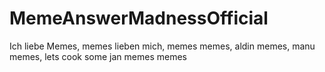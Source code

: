 # MemeAnswerMadnessOfficial
Ich liebe Memes, memes lieben mich, memes memes, aldin memes, manu memes, lets cook some jan memes memes
